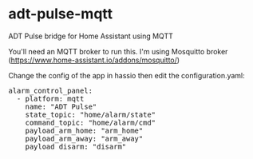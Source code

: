 # adt-pulse-mqtt
ADT Pulse bridge for Home Assistant using MQTT

You'll need an MQTT broker to run this. I'm using Mosquitto broker (https://www.home-assistant.io/addons/mosquitto/)

Change the config of the app in hassio then edit the configuration.yaml:

<pre>alarm_control_panel:
  - platform: mqtt
    name: "ADT Pulse"
    state_topic: "home/alarm/state"
    command_topic: "home/alarm/cmd"
    payload_arm_home: "arm_home"
    payload_arm_away: "arm_away"
    payload_disarm: "disarm"
</pre>
